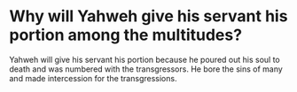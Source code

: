# Why will Yahweh give his servant his portion among the multitudes?

Yahweh will give his servant his portion because he poured out his soul to death and was numbered with the transgressors. He bore the sins of many and made intercession for the transgressions.
